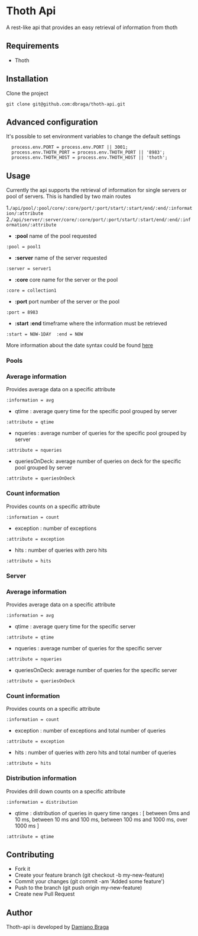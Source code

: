 # Thoth Api
A rest-like api that provides an easy retrieval of information from thoth

## Requirements
- Thoth

## Installation
Clone the project

``` git clone git@github.com:dbraga/thoth-api.git ```

## Advanced configuration

It's possible to set environment variables to change the default settings
```
  process.env.PORT = process.env.PORT || 3001;
  process.env.THOTH_PORT = process.env.THOTH_PORT || '8983';
  process.env.THOTH_HOST = process.env.THOTH_HOST || 'thoth';
```

## Usage

Currently the api supports the retrieval of information for single servers or pool of servers. This is handled by two main routes

1.```/api/pool/:pool/core/:core/port/:port/start/:start/end/:end/:information/:attribute```
2.```/api/server/:server/core/:core/port/:port/start/:start/end/:end/:information/:attribute```

- **:pool** name of the pool requested
``` e.g:
:pool = pool1 
```
- **:server** name of the server requested
``` e.g:
:server = server1
```
- **:core** core name for the server or the pool
``` e.g:
:core = collection1
```
- **:port** port number of the server or the pool
``` e.g:
:port = 8983
```
- **:start** **:end** timeframe where the information must be retrieved
``` e.g:
:start = NOW-1DAY  :end = NOW
```
 More information about the date syntax could be found  [here](http://lucene.apache.org/solr/4_6_0/solr-core/org/apache/solr/util/DateMathParser.html)

### Pools

### Average information 
Provides average data on a specific attribute
```
:information = avg
```

- qtime : average query time for the specific pool grouped by server 
```
:attribute = qtime
```
- nqueries : average number of queries for the specific pool grouped by server 
```
:attribute = nqueries
```
- queriesOnDeck: average number of queries on deck for the specific pool grouped by server
```
:attribute = queriesOnDeck
```

### Count information 
Provides counts on a specific attribute
```
:information = count
```

- exception : number of exceptions
```
:attribute = exception
```
- hits : number of queries with zero hits 
```
:attribute = hits
```

### Server

### Average information 
Provides average data on a specific attribute
```
:information = avg
```

- qtime : average query time for the specific server 
```
:attribute = qtime
```
- nqueries : average number of queries for the specific server 
```
:attribute = nqueries
```
- queriesOnDeck: average number of queries for the specific server
```
:attribute = queriesOnDeck
```

### Count information 
Provides counts on a specific attribute
```
:information = count
```

- exception : number of exceptions and total number of queries  
```
:attribute = exception
```
- hits : number of queries with zero hits and total number of queries
```
:attribute = hits
```

### Distribution information 
Provides drill down counts on a specific attribute
```
:information = distribution
```

- qtime : distribution of queries in query time ranges : [ between 0ms and 10 ms, between 10 ms and 100 ms, between 100 ms and 1000 ms, over 1000 ms ]
```
:attribute = qtime
```

## Contributing

- Fork it
- Create your feature branch (git checkout -b my-new-feature)
- Commit your changes (git commit -am 'Added some feature')
- Push to the branch (git push origin my-new-feature)
- Create new Pull Request

## Author 
Thoth-api is developed by [Damiano Braga](https://github.com/dbraga)

